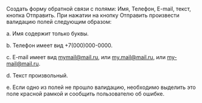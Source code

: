 Создать форму обратной связи с полями: Имя, Телефон, E-mail, текст, кнопка Отправить. При нажатии на кнопку Отправить произвести валидацию полей следующим образом:

a. Имя содержит только буквы.

b. Телефон имеет вид +7(000)000-0000.

c. E-mail имеет вид mymail@mail.ru, или my.mail@mail.ru, или my-mail@mail.ru.

d. Текст произвольный.

e. Если одно из полей не прошло валидацию, необходимо выделить это поле красной рамкой и сообщить пользователю об ошибке.
